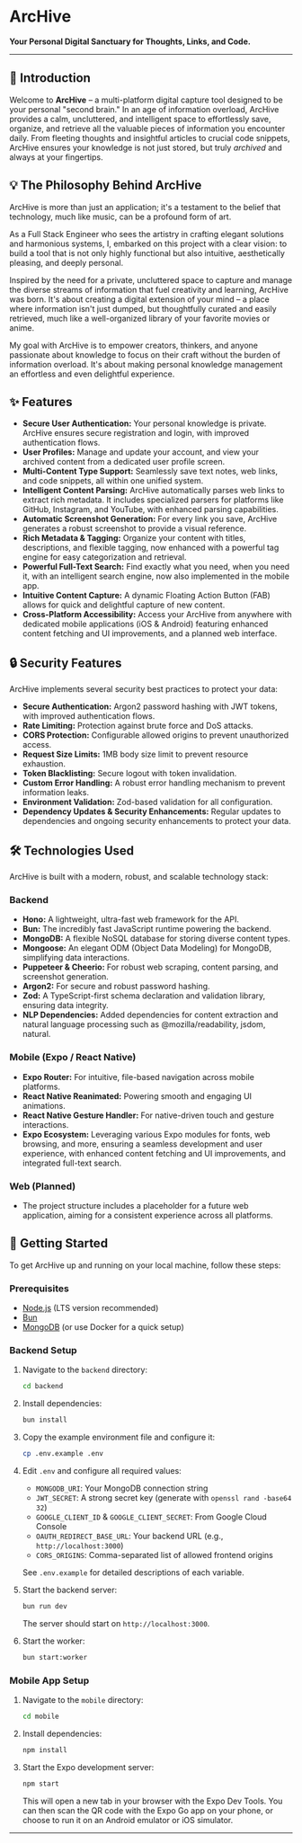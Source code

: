 # ArcHive

**Your Personal Digital Sanctuary for Thoughts, Links, and Code.**

---

## 🌟 Introduction

Welcome to **ArcHive** – a multi-platform digital capture tool designed to be your personal "second brain." In an age of information overload, ArcHive provides a calm, uncluttered, and intelligent space to effortlessly save, organize, and retrieve all the valuable pieces of information you encounter daily. From fleeting thoughts and insightful articles to crucial code snippets, ArcHive ensures your knowledge is not just stored, but truly _archived_ and always at your fingertips.

## 💡 The Philosophy Behind ArcHive

ArcHive is more than just an application; it's a testament to the belief that technology, much like music, can be a profound form of art.

As a Full Stack Engineer who sees the artistry in crafting elegant solutions and harmonious systems, I, embarked on this project with a clear vision: to build a tool that is not only highly functional but also intuitive, aesthetically pleasing, and deeply personal.

Inspired by the need for a private, uncluttered space to capture and manage the diverse streams of information that fuel creativity and learning, ArcHive was born. It's about creating a digital extension of your mind – a place where information isn't just dumped, but thoughtfully curated and easily retrieved, much like a well-organized library of your favorite movies or anime.

My goal with ArcHive is to empower creators, thinkers, and anyone passionate about knowledge to focus on their craft without the burden of information overload. It's about making personal knowledge management an effortless and even delightful experience.

## ✨ Features

- **Secure User Authentication:** Your personal knowledge is private. ArcHive ensures secure registration and login, with improved authentication flows.
- **User Profiles:** Manage and update your account, and view your archived content from a dedicated user profile screen.
- **Multi-Content Type Support:** Seamlessly save text notes, web links, and code snippets, all within one unified system.
- **Intelligent Content Parsing:** ArcHive automatically parses web links to extract rich metadata. It includes specialized parsers for platforms like GitHub, Instagram, and YouTube, with enhanced parsing capabilities.
- **Automatic Screenshot Generation:** For every link you save, ArcHive generates a robust screenshot to provide a visual reference.
- **Rich Metadata & Tagging:** Organize your content with titles, descriptions, and flexible tagging, now enhanced with a powerful tag engine for easy categorization and retrieval.
- **Powerful Full-Text Search:** Find exactly what you need, when you need it, with an intelligent search engine, now also implemented in the mobile app.
- **Intuitive Content Capture:** A dynamic Floating Action Button (FAB) allows for quick and delightful capture of new content.
- **Cross-Platform Accessibility:** Access your ArcHive from anywhere with dedicated mobile applications (iOS & Android) featuring enhanced content fetching and UI improvements, and a planned web interface.

## 🔒 Security Features

ArcHive implements several security best practices to protect your data:

- **Secure Authentication:** Argon2 password hashing with JWT tokens, with improved authentication flows.
- **Rate Limiting:** Protection against brute force and DoS attacks.
- **CORS Protection:** Configurable allowed origins to prevent unauthorized access.
- **Request Size Limits:** 1MB body size limit to prevent resource exhaustion.
- **Token Blacklisting:** Secure logout with token invalidation.
- **Custom Error Handling:** A robust error handling mechanism to prevent information leaks.
- **Environment Validation:** Zod-based validation for all configuration.
- **Dependency Updates & Security Enhancements:** Regular updates to dependencies and ongoing security enhancements to protect your data.

## 🛠️ Technologies Used

ArcHive is built with a modern, robust, and scalable technology stack:

### Backend

- **Hono:** A lightweight, ultra-fast web framework for the API.
- **Bun:** The incredibly fast JavaScript runtime powering the backend.
- **MongoDB:** A flexible NoSQL database for storing diverse content types.
- **Mongoose:** An elegant ODM (Object Data Modeling) for MongoDB, simplifying data interactions.
- **Puppeteer & Cheerio:** For robust web scraping, content parsing, and screenshot generation.
- **Argon2:** For secure and robust password hashing.
- **Zod:** A TypeScript-first schema declaration and validation library, ensuring data integrity.
- **NLP Dependencies:** Added dependencies for content extraction and natural language processing such as @mozilla/readability, jsdom, natural.

### Mobile (Expo / React Native)

- **Expo Router:** For intuitive, file-based navigation across mobile platforms.
- **React Native Reanimated:** Powering smooth and engaging UI animations.
- **React Native Gesture Handler:** For native-driven touch and gesture interactions.
- **Expo Ecosystem:** Leveraging various Expo modules for fonts, web browsing, and more, ensuring a seamless development and user experience, with enhanced content fetching and UI improvements, and integrated full-text search.

### Web (Planned)

- The project structure includes a placeholder for a future web application, aiming for a consistent experience across all platforms.

## 🚀 Getting Started

To get ArcHive up and running on your local machine, follow these steps:

### Prerequisites

- [Node.js](https://nodejs.org/en/) (LTS version recommended)
- [Bun](https://bun.sh/docs/installation)
- [MongoDB](https://www.mongodb.com/docs/manual/installation/) (or use Docker for a quick setup)

### Backend Setup

1. Navigate to the `backend` directory:

   ```bash
   cd backend
   ```

2. Install dependencies:

   ```bash
   bun install
   ```

3. Copy the example environment file and configure it:

   ```bash
   cp .env.example .env
   ```

4. Edit `.env` and configure all required values:

   - `MONGODB_URI`: Your MongoDB connection string
   - `JWT_SECRET`: A strong secret key (generate with `openssl rand -base64 32`)
   - `GOOGLE_CLIENT_ID` & `GOOGLE_CLIENT_SECRET`: From Google Cloud Console
   - `OAUTH_REDIRECT_BASE_URL`: Your backend URL (e.g., `http://localhost:3000`)
   - `CORS_ORIGINS`: Comma-separated list of allowed frontend origins

   See `.env.example` for detailed descriptions of each variable.

5. Start the backend server:

   ```bash
   bun run dev
   ```

   The server should start on `http://localhost:3000`.

6. Start the worker:

   ```bash
   bun start:worker
   ```

### Mobile App Setup

1. Navigate to the `mobile` directory:

   ```bash
   cd mobile
   ```

2. Install dependencies:

   ```bash
   npm install
   ```

3. Start the Expo development server:

   ```bash
   npm start
   ```

   This will open a new tab in your browser with the Expo Dev Tools. You can then scan the QR code with the Expo Go app on your phone, or choose to run it on an Android emulator or iOS simulator.

---
